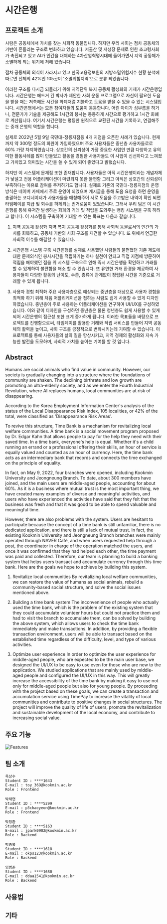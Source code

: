 # 시간은행

## **프로젝트 소개**

사람은 공동체에서 가치를 찾는 사회적 동물입니다. 하지만 우리 사회는 점차 공동체의 기반이 흔들리는 구조로 변화하고 있습니다. 저출산 및 저성장 문제로 인한 초고령사회가 촉진되고 있고 AI가 인간을 대체하는 4차산업혁명시대에 들어가면서 지역 공동체가 소멸하게 되는 위기에 처해 있습니다.

점차 공동체의 의식이 사라지고 있고 한국고용정보원의 지방소멸위험지수 현황 분석에 따르면 전체의 42%인 105곳이 '소멸위험지역'으로 분류 되었습니다.

이러한 구조를 다시금 되돌리기 위해 지역단위 복지 공동체 활성화의 기제가 시간은행입니다. 시간은행는 에드거 칸 박사가 제안한 사회 운동 프로그램으로 자신이 필요한 도움을 받을 때는 저축해둔 시간을 화폐처럼 지불하고 도움을 받을 수 있을 수 있는 시스템입니다. 시간은행에서는 모든 참여자들의 도움이 동등합니다. 어린 아이가 심부름을 하거나, 전문가가 기술을 제공해도 1시간의 봉사는 동등하게 시간으로 평가하고 1시간 화폐로 계산됩니다. 여기서 시간은행는 평등한 원칙으로 교환된 시간을 기록하고, 연결해주는 중개 은행의 역할을 합니다.

실제로 2022년 5월 9일 국민대-정릉지점등 4개 지점을 오픈한 사례가 있습니다. 현재까지 약 300명 정도의 회원이 가입하였으며 주요 사용자들은 중년층 사용자들로로 60% 가량 차지하였습니다. 상호간의 신뢰성이 가장 중요한 사업인 만큼 다양하고 유의미한 활동사례를 많이 만들었고 활동을 경험한 사용자들도 이 사업이 신선하다고 느껴졌고 가치있고 의미있는 시간을 쓸 수 있게 되어 좋았다고 밝혔습니다.

하지만 이 시스템에 문제점 또한 존재합니다. 사용자들은 아직 시간은행이라는 개념자체가 낯설고 전용 어플리케이션이 마련되지 못한 불편함 그리고 아직은 상호간의 신뢰성이 부족하다는 이유로 참여를 주저하기도 합니다. 실제로 기존의 국민대-정릉지점의 운영방식은 네이버 카페에서 주로 운영이 되었으며 게시글을 통해 도움 요청을 하면 운영을 총괄하는 코디네이터가 사용자들을 매칭해주어 서로 도움을 주고받은 내역이 확인 되면 타임페이를 지급 및 회수를 하게되는 번거로움이 있었습니다.
그래서 우리 팀은 이 시간은행를 통해 유저간 발생하는 화폐의 거래 및 적립을 도와주는 뱅킹 시스템을 구축 하려고 합니다. 이 시스템을 구축하여 기대할 수 있는 목표는 다음과 같습니다.

1. 지역 공동체 활성화
   지역 복지 공동체 활성화를 통해 사회적 동물로서의 인간의 가치를 회복하고, 공동체 기반의 사회 구조를 재건할 수 있습니다. 또 위에서 언급한 사회적 이슈를 해결할 수 있습니다.

2. 시간은행 시스템 구축
   시간은행를 실제로 사용했던 사람들의 불편했던 기존 제도에 대한 문제의식인 봉사시간을 적립하기는 하나 실천이 안되고 직접 지점에 방문하여 적립을 해야했던 점을 위 시스템 구축으로 인해 즉시 시간은행을 확인하고 거래를 할 수 있게하여 불편함을 해소 할 수 있습니다. 또 유연한 거래 환경을 제공하여 사용자들이 다양한 활동의 난이도, 수준, 종류에 관계없이 정립된 시간을 기준으로 거래할 수 있게 됩니다.

3. 사용자 경험 최적화
   주요 사용자층으로 예상되는 중년층을 대상으로 사용자 경험을 최적화 하기 위해 처음 어플리케이션을 접하는 사람도 쉽게 사용할 수 있게 디자인하였습니다. 중년층이 주로 사용하는 어플리케이션을 연구하여 UI/UX를 구성하였습니다. 이와 같이 디자인을 구성하면 중년층은 물론 청년층도 쉽게 사용할 수 있게 되어 시간은행의 접근성 또한 크게 증가하게 됩니다.
   이러한 목표들을 바탕으로 프로젝트를 진행함으로써, 타임페이를 활용한 거래와 적립 서비스를 만들어 지역 공동체의 활력을 높이고, 사회 구조를 긍정적으로 변화시키는데 기여할 수 있습니다. 이 프로젝트를 통해 사용자들의 삶의 질을 향상시키고, 지역 경제의 활성화와 지속 가능한 발전을 도모하며, 사회적 가치를 높이는 기여를 할 것 입니다.

## **Abstract**

Humans are social animals who find value in community. However, our society is gradually changing into a structure where the foundations of community are shaken. The declining birthrate and low growth are promoting an ultra-elderly society, and as we enter the Fourth Industrial Revolution, where AI replaces humans, local communities are at risk of disappearing.

According to the Korea Employment Information Center's analysis of the status of the Local Disappearance Risk Index, 105 localities, or 42% of the total, were classified as 'Disappearance Risk Areas'.

To revive this structure, Time Bank is a mechanism for revitalizing local welfare communities. A time bank is a social movement program proposed by Dr. Edgar Kahn that allows people to pay for the help they need with their saved time. In a time bank, everyone's help is equal. Whether it's a child running an errand or a professional offering their skills, an hour of service is equally valued and counted as an hour of currency. Here, the time bank acts as an intermediary bank that records and connects the time exchanged on the principle of equality.

In fact, on May 9, 2022, four branches were opened, including Kookmin University and Jeongneung Branch. To date, about 300 members have joined, and the main users are middle-aged people, accounting for about 60%. As it is a business where mutual trust is the most important thing, we have created many examples of diverse and meaningful activities, and users who have experienced the activities have said that they felt that the business was fresh and that it was good to be able to spend valuable and meaningful time.

However, there are also problems with the system. Users are hesitant to participate because the concept of a time bank is still unfamiliar, there is no dedicated application, and there is still a lack of mutual trust. In fact, the existing Kookmin University and Jeongneung Branch branches were mainly operated through NAVER Café, and when users requested help through a post, the coordinator in charge of the operation matched the users, and once it was confirmed that they had helped each other, the time payment was paid and collected.
Therefore, our team is planning to build a banking system that helps users transact and accumulate currency through this time bank. Here are the goals we hope to achieve by building this system.

1. Revitalize local communities
   By revitalizing local welfare communities, we can restore the value of humans as social animals, rebuild a community-based social structure, and solve the social issues mentioned above.

2. Building a time bank system
   The inconvenience of people who actually used the time bank, which is the problem of the existing system that they could accumulate volunteer hours but could not practice them and had to visit the branch to accumulate them, can be solved by building the above system, which allows users to check the time bank immediately and make transactions. In addition, by providing a flexible transaction environment, users will be able to transact based on the established time regardless of the difficulty, level, and type of various activities.

3. Optimize user experience
   In order to optimize the user experience for middle-aged people, who are expected to be the main user base, we designed the UI/UX to be easy to use even for those who are new to the application. We studied applications that are mainly used by middle-aged people and configured the UI/UX in this way. This will greatly increase the accessibility of the time bank by making it easy to use not only for middle-aged people but also for young people.
   By proceeding with the project based on these goals, we can create a transaction and accumulation service using TimePay to increase the vitality of local communities and contribute to positive changes in social structures. The project will improve the quality of life of users, promote the revitalization and sustainable development of the local economy, and contribute to increasing social value.

## **주요 기능**

![Features](/capstone-2023-45/assets/features.png)

## **팀 소개**

```
옥상수
Student ID : ****1643
E-mail : toy_369@kookmin.ac.kr
Role : Frontend
```

```
박채연
Student ID : ****5299
E-mail : p3chaeyeon@kookmin.ac.kr
Role : Frontend
```

```
박정환
Student ID : ****5163
E-mail : jpark0902@kookmin.ac.kr
Role : Backend
```

```
박종복
Student ID : ****1618
E-mail : okps123@kookmin.ac.kr
Role : Backend
```

```
임병준
Student ID : ****1680
E-mail : ddaa1541@kookmin.ac.kr
Role : Backend
```

## **사용법**

## **기타**
